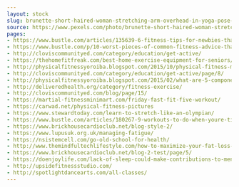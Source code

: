 ```yaml
---
layout: stock
slug: brunette-short-haired-woman-stretching-arm-overhead-in-yoga-pose-40974
source: https://www.pexels.com/photo/brunette-short-haired-woman-stretching-arm-overhead-in-yoga-pose-40974/
pages:
- https://www.bustle.com/articles/135639-6-fitness-tips-for-newbies-that-make-exercise-manageable-fun
- https://www.bustle.com/p/10-worst-pieces-of-common-fitness-advice-that-you-should-never-follow-55583
- http://cloviscommunityed.com/category/education/get-active/
- https://thehomefitfreak.com/best-home-exercise-equipment-for-seniors/
- http://physicalfitnessyoroiba.blogspot.com/2015/10/physical-fitness-major.html
- http://cloviscommunityed.com/category/education/get-active/page/8/
- http://physicalfitnessyoroiba.blogspot.com/2015/02/what-are-5-components-of-physical.html
- http://deliveredhealth.org/category/fitness-exercise/
- http://cloviscommunityed.com/blog/page/15/
- https://martial-fitnessminimart.com/friday-fast-fit-five-workout/
- https://carwad.net/physical-fitness-pictures
- https://www.stewardtoday.com/learn-to-stretch-like-an-olympian/
- https://www.bustle.com/articles/180267-9-workouts-to-do-when-youre-tired-that-can-help-you-feel-energized
- https://www.brickhousecardioclub.net/blog-style-2/
- https://www.lupusuk.org.uk/managing-fatigue/
- https://nsistemcell.com/go-old-school-for-health/
- http://www.themindfultechlifestyle.com/how-to-maximize-your-fat-loss-with-fitness/
- https://www.brickhousecardioclub.net/blog-2-test/page/5/
- https://doenjoylife.com/lack-of-sleep-could-make-contributions-to-mental-fitness/
- http://upsidefitnessstudio.com/
- http://spotlightdancearts.com/all-classes/
---
```

